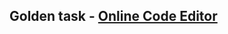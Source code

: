 
## Golden task - [Online Code Editor](https://imlavaraju.github.io/CVIP-web-velopment/Phase-1/Online-Code-Editor/) 
